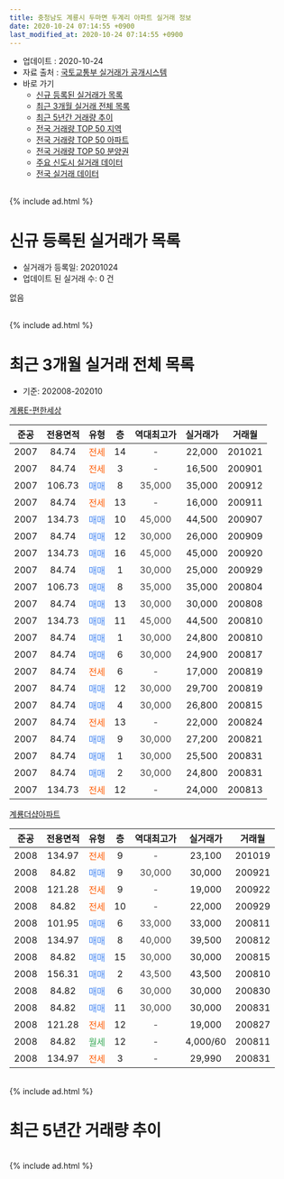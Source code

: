 ```yaml
---
title: 충청남도 계룡시 두마면 두계리 아파트 실거래 정보
date: 2020-10-24 07:14:55 +0900
last_modified_at: 2020-10-24 07:14:55 +0900
---
```


* 업데이트 : 2020-10-24
* 자료 출처 : [국토교통부 실거래가 공개시스템](http://rt.molit.go.kr)
* 바로 가기
    * [신규 등록된 실거래가 목록](#신규-등록된-실거래가-목록)
    * [최근 3개월 실거래 전체 목록](#최근-3개월-실거래-전체-목록)
    * [최근 5년간 거래량 추이](#최근-5년간-거래량-추이)
    * [전국 거래량 TOP 50 지역](https://inasie.github.io/apt-trade-info/최근-3개월-전국에서-가장-거래가-많이-발생한-지역)
    * [전국 거래량 TOP 50 아파트](https://inasie.github.io/apt-trade-info/최근-3개월-전국에서-가장-거래가-많이-발생한-아파트)
    * [전국 거래량 TOP 50 분양권](https://inasie.github.io/apt-trade-info/최근-3개월-전국에서-가장-거래가-많이-발생한-분양권)
    * [주요 신도시 실거래 데이터](https://inasie.github.io/apt-trade-info/주요-신도시)
    * [전국 실거래 데이터](https://inasie.github.io/apt-trade-info/전국)
<br>
{% include ad.html %}
<br>

# 신규 등록된 실거래가 목록
* 실거래가 등록일: 20201024
* 업데이트 된 실거래 수: 0 건

없음

<br>
{% include ad.html %}
<br>

# 최근 3개월 실거래 전체 목록
* 기준: 202008-202010


[계룡E-편한세상](https://search.naver.com/search.naver?query=%EC%B6%A9%EC%B2%AD%EB%82%A8%EB%8F%84+%EA%B3%84%EB%A3%A1%EC%8B%9C+%EB%91%90%EB%A7%88%EB%A9%B4+%EB%91%90%EA%B3%84%EB%A6%AC+%EA%B3%84%EB%A3%A1E-%ED%8E%B8%ED%95%9C%EC%84%B8%EC%83%81)

|준공|전용면적|유형|층|역대최고가|실거래가|거래월|
|:---:|:---:|:---:|:---:|:---:|:---:|:---:|
|2007|84.74|<span style="color:#ff5a00">전세</span>|14|<span style="color:#444444">-</span>|22,000|201021|
|2007|84.74|<span style="color:#ff5a00">전세</span>|3|<span style="color:#444444">-</span>|16,500|200901|
|2007|106.73|<span style="color:#4285f3">매매</span>|8|<span style="color:#444444">35,000</span>|35,000|200912|
|2007|84.74|<span style="color:#ff5a00">전세</span>|13|<span style="color:#444444">-</span>|16,000|200911|
|2007|134.73|<span style="color:#4285f3">매매</span>|10|<span style="color:#444444">45,000</span>|44,500|200907|
|2007|84.74|<span style="color:#4285f3">매매</span>|12|<span style="color:#444444">30,000</span>|26,000|200909|
|2007|134.73|<span style="color:#4285f3">매매</span>|16|<span style="color:#444444">45,000</span>|45,000|200920|
|2007|84.74|<span style="color:#4285f3">매매</span>|1|<span style="color:#444444">30,000</span>|25,000|200929|
|2007|106.73|<span style="color:#4285f3">매매</span>|8|<span style="color:#444444">35,000</span>|35,000|200804|
|2007|84.74|<span style="color:#4285f3">매매</span>|13|<span style="color:#444444">30,000</span>|30,000|200808|
|2007|134.73|<span style="color:#4285f3">매매</span>|11|<span style="color:#444444">45,000</span>|44,500|200810|
|2007|84.74|<span style="color:#4285f3">매매</span>|1|<span style="color:#444444">30,000</span>|24,800|200810|
|2007|84.74|<span style="color:#4285f3">매매</span>|6|<span style="color:#444444">30,000</span>|24,900|200817|
|2007|84.74|<span style="color:#ff5a00">전세</span>|6|<span style="color:#444444">-</span>|17,000|200819|
|2007|84.74|<span style="color:#4285f3">매매</span>|12|<span style="color:#444444">30,000</span>|29,700|200819|
|2007|84.74|<span style="color:#4285f3">매매</span>|4|<span style="color:#444444">30,000</span>|26,800|200815|
|2007|84.74|<span style="color:#ff5a00">전세</span>|13|<span style="color:#444444">-</span>|22,000|200824|
|2007|84.74|<span style="color:#4285f3">매매</span>|9|<span style="color:#444444">30,000</span>|27,200|200821|
|2007|84.74|<span style="color:#4285f3">매매</span>|1|<span style="color:#444444">30,000</span>|25,500|200831|
|2007|84.74|<span style="color:#4285f3">매매</span>|2|<span style="color:#444444">30,000</span>|24,800|200831|
|2007|134.73|<span style="color:#ff5a00">전세</span>|12|<span style="color:#444444">-</span>|24,000|200813|

[계룡더샵아파트](https://search.naver.com/search.naver?query=%EC%B6%A9%EC%B2%AD%EB%82%A8%EB%8F%84+%EA%B3%84%EB%A3%A1%EC%8B%9C+%EB%91%90%EB%A7%88%EB%A9%B4+%EB%91%90%EA%B3%84%EB%A6%AC+%EA%B3%84%EB%A3%A1%EB%8D%94%EC%83%B5%EC%95%84%ED%8C%8C%ED%8A%B8)

|준공|전용면적|유형|층|역대최고가|실거래가|거래월|
|:---:|:---:|:---:|:---:|:---:|:---:|:---:|
|2008|134.97|<span style="color:#ff5a00">전세</span>|9|<span style="color:#444444">-</span>|23,100|201019|
|2008|84.82|<span style="color:#4285f3">매매</span>|9|<span style="color:#444444">30,000</span>|30,000|200921|
|2008|121.28|<span style="color:#ff5a00">전세</span>|9|<span style="color:#444444">-</span>|19,000|200922|
|2008|84.82|<span style="color:#ff5a00">전세</span>|10|<span style="color:#444444">-</span>|22,000|200929|
|2008|101.95|<span style="color:#4285f3">매매</span>|6|<span style="color:#444444">33,000</span>|33,000|200811|
|2008|134.97|<span style="color:#4285f3">매매</span>|8|<span style="color:#444444">40,000</span>|39,500|200812|
|2008|84.82|<span style="color:#4285f3">매매</span>|15|<span style="color:#444444">30,000</span>|30,000|200815|
|2008|156.31|<span style="color:#4285f3">매매</span>|2|<span style="color:#444444">43,500</span>|43,500|200810|
|2008|84.82|<span style="color:#4285f3">매매</span>|6|<span style="color:#444444">30,000</span>|30,000|200830|
|2008|84.82|<span style="color:#4285f3">매매</span>|11|<span style="color:#444444">30,000</span>|30,000|200831|
|2008|121.28|<span style="color:#ff5a00">전세</span>|12|<span style="color:#444444">-</span>|19,000|200827|
|2008|84.82|<span style="color:#34a853">월세</span>|12|<span style="color:#444444">-</span>|4,000/60|200811|
|2008|134.97|<span style="color:#ff5a00">전세</span>|3|<span style="color:#444444">-</span>|29,990|200831|


<br>
{% include ad.html %}
<br>

# 최근 5년간 거래량 추이


<div style="width:100%;">
    <canvas id="deal_progress" height="200"></canvas>
</div>

<script>
new Chart(document.getElementById("deal_progress"), {
    type: 'line',
    data: {
        labels: ['201510','201511','201512','201601','201602','201603','201604','201605','201606','201607','201608','201609','201610','201611','201612','201701','201702','201703','201704','201705','201706','201707','201708','201709','201710','201711','201712','201801','201802','201803','201804','201805','201806','201807','201808','201809','201810','201811','201812','201901','201902','201903','201904','201905','201906','201907','201908','201909','201910','201911','201912','202001','202002','202003','202004','202005','202006','202007','202008','202009','202010'],
        datasets: [{
            label: '매매',
            pointRadius: 1,
            data: [16, 19, 8, 19, 12, 16, 10, 12, 14, 7, 6, 11, 66, 25, 7, 5, 5, 15, 14, 9, 17, 9, 14, 11, 9, 12, 7, 12, 7, 9, 5, 7, 11, 5, 12, 3, 5, 5, 7, 9, 6, 5, 9, 10, 13, 7, 14, 11, 16, 27, 22, 13, 16, 13, 16, 34, 35, 17, 16, 6, 0],
            borderColor: "rgba(255, 201, 14, 1)",
            backgroundColor: "rgba(255, 201, 14, 0.5)",
            fill: false,
            lineTension: 0
        },{
            label: '전월세',
            pointRadius: 1,
            data: [9, 10, 5, 19, 12, 5, 5, 4, 10, 6, 7, 7, 7, 9, 20, 11, 16, 17, 7, 9, 9, 5, 10, 9, 7, 13, 10, 17, 9, 9, 3, 11, 5, 4, 6, 8, 9, 4, 10, 16, 12, 10, 0, 6, 8, 4, 7, 5, 8, 9, 10, 6, 8, 7, 5, 10, 6, 7, 6, 4, 2],
            borderColor: "rgba(0, 141, 185, 1)",
            backgroundColor: "rgba(0, 141, 185, 0.5)",
            fill: false,
            lineTension: 0
        }
        ]
    },
    options: {
        responsive: true,
        title: {
            display: false
        },
        tooltips: {
            mode: 'index',
            intersect: false
        },
        hover: {
            mode: 'nearest',
            intersect: true
        },
        scales: {
            xAxes: [{
                display: true,
                scaleLabel: {
                    display: true,
                    labelString: '년/월'
                }
            }],
            yAxes: [{
                display: true,
                ticks: {
                    suggestedMin: 0,
                },
                scaleLabel: {
                    display: true,
                    labelString: '실거래 수'
                }
            }]
        }
    }
});

</script>


<br>
{% include ad.html %}
<br>

